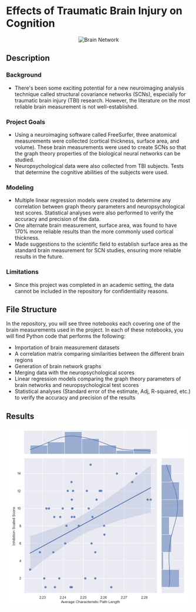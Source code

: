 # Effects of Traumatic Brain Injury on Cognition 

<p align="center">
<img src="https://upload.wikimedia.org/wikipedia/commons/0/0e/Brain_network.png" alt="Brain Network" width="200"/>
</p>

Description
------------
### Background
* There's been some exciting potential for a new neuroimaging analysis technique called structural covariance networks (SCNs), especially for traumatic brain injury (TBI) research. However, the literature on the most reliable brain measurement is not well-established.

### Project Goals
* Using a neuroimaging software called FreeSurfer, three anatomical measurements were collected (cortical thickness, surface area, and volume). These brain measurements were used to create SCNs so that the graph theory properties of the biological neural networks can be studied. 
* Neuropsychological data were also collected from TBI subjects. Tests that determine the cognitive abilities of the subjects were used. 

### Modeling
* Multiple linear regression models were created to determine any correlation between graph theory parameters and neuropsychological test scores. Statistical analyses were also performed to verify the accuracy and precision of the data. 
* One alternate brain measurement, surface area, was found to have 170% more reliable results than the more commonly used cortical thickness. 
* Made suggestions to the scientific field to establish surface area as the standard brain measurement for SCN studies, ensuring more reliable results in the future. 

### Limitations
* Since this project was completed in an academic setting, the data cannot be included in the repository for confidentiality reasons.

File Structure
--------------
In the repository, you will see three notebooks each covering one of the brain measurements used in the project. In each of these notebooks, you will find Python code that performs the following:
  * Importation of brain measurement datasets
  * A correlation matrix comparing similarities between the different brain regions
  * Generation of brain network graphs
  * Merging data with the neuropsychological scores
  * Linear regression models comparing the graph theory parameters of brain networks and neuropsychological test scores
  * Statistical analyses (Standard error of the estimate, Adj, R-squared, etc.) to verify the accuracy and precision of the results 

Results
--------
![Surface Area](https://github.com/esaritepe/Effects-of-BrainInjury-on-Cognition/blob/main/screenshots/surface_area.png)
